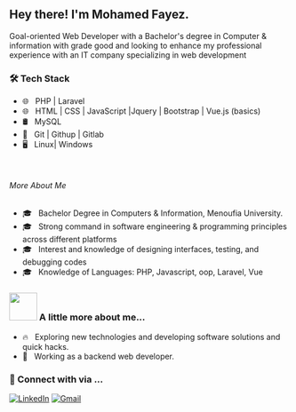<h2> Hey there! I'm Mohamed Fayez.</h2>

<p> 
  Goal-oriented Web Developer with a Bachelor's degree in Computer & information with grade good and looking to enhance my professional experience with an IT company specializing in web development
</p> 

<h3>🛠 Tech Stack</h3>

- 🌐 &nbsp; PHP | Laravel 
- 🌐 &nbsp; HTML | CSS | JavaScript |Jquery | Bootstrap | Vue.js (basics)
- 🛢 &nbsp; MySQL 
- 🔧 &nbsp; Git | Githup | Gitlab 
- 🖥 &nbsp; Linux| Windows 
<br/>


<h6>More About Me</h6>

<div>

- 🎓 &nbsp; Bachelor Degree in Computers & Information, Menoufia University. <br>
- 🎓 &nbsp; Strong command in software engineering & programming principles across different platforms <br>
- 🎓 &nbsp; Interest and knowledge of designing interfaces, testing, and debugging codes <br>
- 🎓 &nbsp; Knowledge of Languages: PHP, Javascript, oop, Laravel, Vue <br>

</div>

### <img src="https://media.giphy.com/media/VgCDAzcKvsR6OM0uWg/giphy.gif" width="50"> A little more about me...  

- 🔥 &nbsp; Exploring new technologies and developing software solutions and quick hacks.
- 💼 &nbsp; Working as a backend web developer.



<h3> 💬 Connect with via ... </h3>
<a href="https://www.linkedin.com/in/mohamed-fayez455/" target="_blank"><img src="https://img.shields.io/badge/LinkedIn-%230077B5.svg?&style=flat-square&logo=linkedin&logoColor=white" alt="LinkedIn"></a>
<a href="mailto: m.fayez.radwan@gmail.com" target="_blank"><img src="https://img.shields.io/badge/gmail-%23E4405F.svg?&style=flat-square&logo=gmail&logoColor=white" alt="Gmail"></a>  

